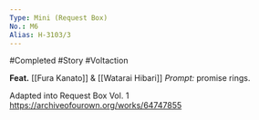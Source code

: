 ```yaml
---
Type: Mini (Request Box)
No.: M6
Alias: H-3103/3
---
```

#Completed #Story #Voltaction 

**Feat.** [[Fura Kanato]] & [[Watarai Hibari]]
*Prompt:* promise rings.

Adapted into Request Box Vol. 1
https://archiveofourown.org/works/64747855